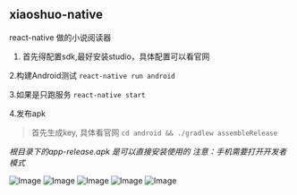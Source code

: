 ## xiaoshuo-native
react-native 做的小说阅读器

1. 首先得配置sdk,最好安装studio，具体配置可以看官网

2.构建Android测试
```react-native run android```

3.如果是只跑服务
```react-native start```

4.发布apk
> 首先生成key, 具体看官网
```cd android && ./gradlew assembleRelease```

*根目录下的app-release.apk 是可以直接安装使用的*
*注意：手机需要打开开发者模式*

![Image](/imgs/app1.png)
![Image](/imgs/app2.png)
![Image](/imgs/app3.png)
![Image](/imgs/app4.png)
![Image](/imgs/app5.png)
